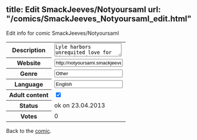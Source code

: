 title: Edit SmackJeeves/NotyoursamI
url: "/comics/SmackJeeves_NotyoursamI_edit.html"
---
Edit info for comic SmackJeeves/NotyoursamI

<form name="comic" action="http://gaepostmail.appengine.com/comic" name="post">
<table class="comicinfo">
<tr>
<th>Description</th><td><textarea name="description">Lyle harbors unrequited love for his twin sister's boyfriend, Kaden, ever since they were young. Years of suppressed feelings has made him very vulnerable and desperate that he'll grab any opportunity to be closer to him...even if it means losing his own identity? But is it really enough? &quot;Not Yours, Am I?&quot; is an original Yaoi / BL practice comic by Cinnamon Rub/Scottwm. It was first published online in September 2009. --READ FROM RIGHT TO LEFT--</textarea></td>
</tr>
<tr>
<th>Website</th><td><input type="text" name="url" value="http://notyoursami.smackjeeves.com/comics/"/></td>
</tr>
<tr>
<th>Genre</th><td><input type="text" name="genre" value="Other"/></td>
</tr>
<tr>
<th>Language</th><td><input type="text" name="language" value="English"/></td>
</tr>
<tr>
<th>Adult content</th><td><input type="checkbox" name="adult" value="adult" checked="checked"/></td>
</tr>
<tr>
<th>Status</th><td>ok on 23.04.2013</td>
</tr>
<tr>
<th>Votes</th><td>0</div></td>
</tr>
</table>
</form>

Back to the [comic](/comics/SmackJeeves_NotyoursamI.html).
